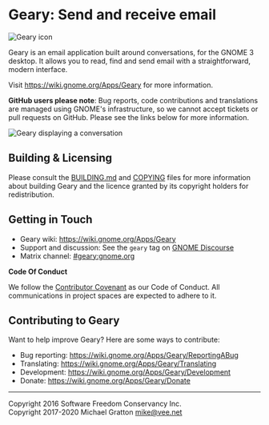 
Geary: Send and receive email
=============================

![Geary icon](https://wiki.gnome.org/Apps/Geary?action=AttachFile&do=get&target=geary-3-32-256-logo.png)

Geary is an email application built around conversations, for the
GNOME 3 desktop. It allows you to read, find and send email with a
straightforward, modern interface.

Visit https://wiki.gnome.org/Apps/Geary for more information.

**GitHub users please note**: Bug reports, code contributions and
translations are managed using GNOME's infrastructure, so we cannot
accept tickets or pull requests on GitHub. Please see the links below
for more information.

![Geary displaying a conversation](https://wiki.gnome.org/Apps/Geary?action=AttachFile&amp;do=get&amp;target=geary-3-32-main-window.png)

Building & Licensing
--------------------

Please consult the [BUILDING.md](./BUILDING.md) and
[COPYING](./COPYING) files for more information about building Geary
and the licence granted by its copyright holders for redistribution.

Getting in Touch
----------------

 * Geary wiki: https://wiki.gnome.org/Apps/Geary
 * Support and discussion: See the `geary` tag on [GNOME Discourse](https://discourse.gnome.org/tags/c/applications/7/geary)
 * Matrix channel: [#geary:gnome.org](https://gnome.element.io/#/room/#geary:gnome.org)

**Code Of Conduct**

We follow the [Contributor Covenant](./code-of-conduct.md) as our
Code of Conduct. All communications in project spaces are expected to
adhere to it.

Contributing to Geary
---------------------

Want to help improve Geary? Here are some ways to contribute:

 * Bug reporting: https://wiki.gnome.org/Apps/Geary/ReportingABug
 * Translating:   https://wiki.gnome.org/Apps/Geary/Translating
 * Development:   https://wiki.gnome.org/Apps/Geary/Development
 * Donate:        https://wiki.gnome.org/Apps/Geary/Donate

---
Copyright 2016 Software Freedom Conservancy Inc.  
Copyright 2017-2020 Michael Gratton <mike@vee.net>
